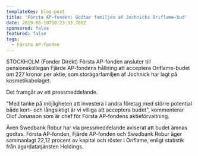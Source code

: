 ```yaml
---
templateKey: blog-post
title: 'Första AP-fonden: Godtar familjen af Jochnicks Oriflame-bud'
date: 2019-06-19T10:23:33.780Z
sponsored: false
featured: false
tags:
  - Första AP-fonden
---
```

STOCKHOLM (Fonder Direkt) Första AP-fonden ansluter till pensionskollegan Fjärde AP-fondens hållning att acceptera Oriflame-budet om 227 kronor per aktie, som storägarfamiljen af Jochnick har lagt på kosmetikabolaget.

Det framgår av ett pressmeddelande.

"Med tanke på möjligheten att investera i andra företag med större potential både kort- och långsiktigt är vi villiga att acceptera budet", kommenterar Olof Jonasson som är chef för Första AP-fondens aktieförvaltning.

Även Swedbank Robur har via pressmeddelande aviserat att budet ämnas godtas. Första AP-fonden, Fjärde AP-fonden och Swedbank Robur äger sammanlagt 22,12 procent av kapital och röster i Oriflame, enligt statistik från ägardatatjänsten Holdings.
